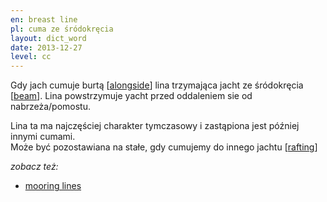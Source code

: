 ```yaml
---
en: breast line
pl: cuma ze śródokręcia
layout: dict_word
date: 2013-12-27
level: cc
---
```


Gdy jach cumuje burtą [[alongside](/dict/mooring/alongside.html)] lina trzymająca jacht ze śródokręcia [[beam](/dict/yacht-parts/hull/beam.html)].
Lina powstrzymuje yacht przed oddaleniem sie od nabrzeża/pomostu.

Lina ta ma najczęściej charakter tymczasowy i zastąpiona jest później innymi cumami.  
Może być pozostawiana na stałe, gdy cumujemy do innego jachtu [[rafting](/dict/mooring/rafting.html)] 


*zobacz też:*

* [mooring lines](/dict/mooring/mooring-lines.html)